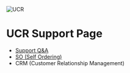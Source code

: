 ![UCR](https://ucrsupport.github.io/images/logo.gif "UCR")
# UCR Support Page

- [Support Q&A](https://docs.google.com/document/d/1jc5buiXQtS0tZt6kQ1UcaGJOFTAS8bmroYG-F91DIVE)
- [SO (Self Ordering)](https://ucrsupport.github.io/so.html)
- CRM (Customer Relationship Management)
